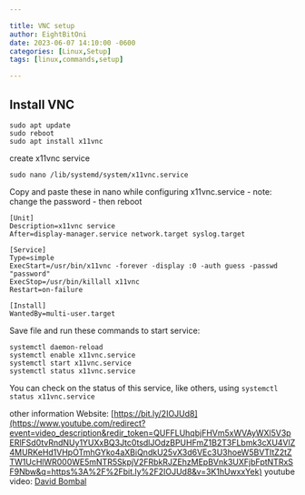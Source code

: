 ```yaml
---

title: VNC setup
author: EightBitOni
date: 2023-06-07 14:10:00 -0600
categories: [Linux,Setup]
tags: [linux,commands,setup]

---
```


## Install VNC
```shell
sudo apt update
sudo reboot
sudo apt install x11vnc
```

create x11vnc service
```shell
sudo nano /lib/systemd/system/x11vnc.service
```

Copy and paste these in nano while configuring x11vnc.service - note: change the password - then reboot
```shell
[Unit]
Description=x11vnc service
After=display-manager.service network.target syslog.target

[Service]
Type=simple
ExecStart=/usr/bin/x11vnc -forever -display :0 -auth guess -passwd "password"
ExecStop=/usr/bin/killall x11vnc
Restart=on-failure

[Install]
WantedBy=multi-user.target
```

Save file and run these commands to start service:

```shell
systemctl daemon-reload
systemctl enable x11vnc.service
systemctl start x11vnc.service
systemctl status x11vnc.service
```

You can check on the status of this service, like others, using `systemctl status x11vnc.service`

other information
Website: [https://bit.ly/2IOJUd8](https://www.youtube.com/redirect?event=video_description&redir_token=QUFFLUhqbjFHVm5xWVAyWXl5V3pERlFSd0tvRndNUy1YUXxBQ3Jtc0tsdlJOdzBPUHFmZ1B2T3FLbmk3cXU4VlZ4MURKeHd1VHpOTmhGYko4aXBiQndkU25vX3d6VEc3U3hoeW5BVTItZ2tZTW1UcHlWR000WE5mNTR5SkpjV2FRbkRJZEhzMEpBVnk3UXFjbFptNTRxSF9Nbw&q=https%3A%2F%2Fbit.ly%2F2IOJUd8&v=3K1hUwxxYek)
youtube video: [David Bombal](https://www.youtube.com/watch?v=3K1hUwxxYek)